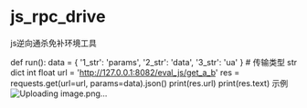 # js_rpc_drive
js逆向通杀免补环境工具

def run():
    data = {
        '1_str': 'params',
        '2_str': 'data',
        '3_str': 'ua'
    }
    # 传输类型 str dict int float
    url = 'http://127.0.0.1:8082/eval_js/get_a_b'
    res = requests.get(url=url, params=data).json()
    print(res.url)
    print(res.text)
示例
![Uploading image.png…]()
